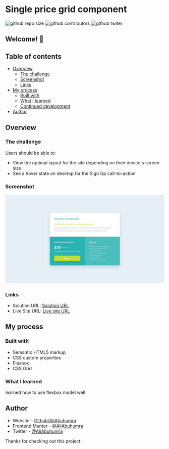 # Single price grid component

![github repo size](https://img.shields.io/github/repo-size/AliABUHAMRA/card-price)
![github contributors](https://img.shields.io/github/contributors/AliABUHAMRA/card-price)
![github twiter](https://img.shields.io/twitter/follow/AliAbuhumra?style=social)

## Welcome! 👋

## Table of contents

- [Overview](#overview)
  - [The challenge](#the-challenge)
  - [Screenshot](#screenshot)
  - [Links](#links)
- [My process](#my-process)
  - [Built with](#built-with)
  - [What I learned](#what-i-learned)
  - [Continued development](#continued-development)
- [Author](#author)

## Overview

### The challenge

Users should be able to:

- View the optimal layout for the site depending on their device's screen size
- See a hover state on desktop for the Sign Up call-to-action

### Screenshot

![Blogr landing page coding challenge](./design/desktop-design.jpg)

### Links

- Solution URL: [Solution URL](https://www.frontendmentor.io/solutions/single-price-grid-component-IyMM5_NhZ)
- Live Site URL: [Live site URL](https://aliabuhumra.github.io/card-price/)

## My process

### Built with

- Semantic HTML5 markup
- CSS custom properties
- Flexbox
- CSS Grid

### What I learned

learned how to use flexbox model well

## Author

- Website - [Github/AliAbuhumra](https://github.com/aliabuhumra)
- Frontend Mentor - [@AliAbuhumra](https://www.frontendmentor.io/profile/aliabuhumra)
- Twitter - [@AliAbuhumra](https://twitter.com/aliabuhumra)

Thanks for checking out this project.
